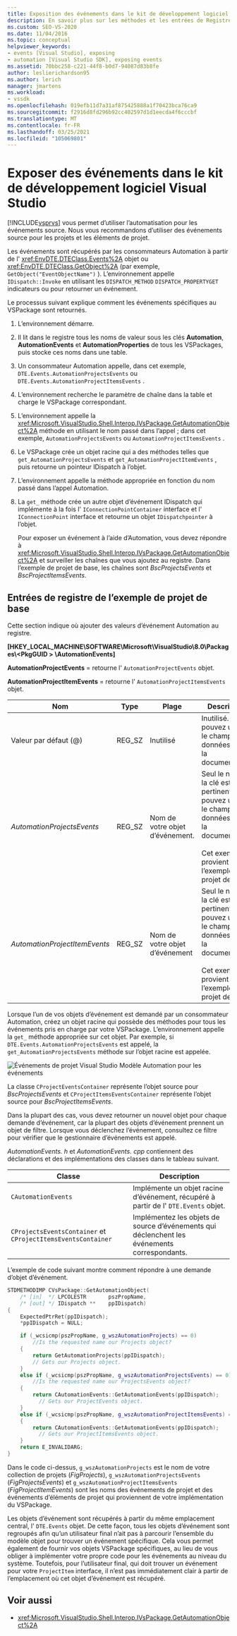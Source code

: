 ```yaml
---
title: Exposition des événements dans le kit de développement logiciel (SDK) Visual Studio | Microsoft Docs
description: En savoir plus sur les méthodes et les entrées de Registre du kit de développement logiciel Visual Studio qui exposent des événements pour les projets et les éléments de projet.
ms.custom: SEO-VS-2020
ms.date: 11/04/2016
ms.topic: conceptual
helpviewer_keywords:
- events [Visual Studio], exposing
- automation [Visual Studio SDK], exposing events
ms.assetid: 70bbc258-c221-44f8-b0d7-94087d83b8fe
author: leslierichardson95
ms.author: lerich
manager: jmartens
ms.workload:
- vssdk
ms.openlocfilehash: 019efb11d7a31af875425888a1f70423bca76ca9
ms.sourcegitcommit: f2916d8fd296b92cc402597d1d1eecda4f6cccbf
ms.translationtype: MT
ms.contentlocale: fr-FR
ms.lasthandoff: 03/25/2021
ms.locfileid: "105069801"
---
```

# <a name="expose-events-in-the-visual-studio-sdk"></a>Exposer des événements dans le kit de développement logiciel Visual Studio
[!INCLUDE[vsprvs](../../code-quality/includes/vsprvs_md.md)] vous permet d’utiliser l’automatisation pour les événements source. Nous vous recommandons d’utiliser des événements source pour les projets et les éléments de projet.

 Les événements sont récupérés par les consommateurs Automation à partir de l' <xref:EnvDTE.DTEClass.Events%2A> objet ou <xref:EnvDTE.DTEClass.GetObject%2A> (par exemple, `GetObject("EventObjectName")` ). L’environnement appelle `IDispatch::Invoke` en utilisant les `DISPATCH_METHOD` `DISPATCH_PROPERTYGET` indicateurs ou pour retourner un événement.

 Le processus suivant explique comment les événements spécifiques au VSPackage sont retournés.

1. L’environnement démarre.

2. Il lit dans le registre tous les noms de valeur sous les clés **Automation**, **AutomationEvents** et **AutomationProperties** de tous les VSPackages, puis stocke ces noms dans une table.

3. Un consommateur Automation appelle, dans cet exemple, `DTE.Events.AutomationProjectsEvents` ou `DTE.Events.AutomationProjectItemsEvents` .

4. L’environnement recherche le paramètre de chaîne dans la table et charge le VSPackage correspondant.

5. L’environnement appelle la <xref:Microsoft.VisualStudio.Shell.Interop.IVsPackage.GetAutomationObject%2A> méthode en utilisant le nom passé dans l’appel ; dans cet exemple, `AutomationProjectsEvents` ou `AutomationProjectItemsEvents` .

6. Le VSPackage crée un objet racine qui a des méthodes telles que `get_AutomationProjectsEvents` et `get_AutomationProjectItemEvents` , puis retourne un pointeur IDispatch à l’objet.

7. L’environnement appelle la méthode appropriée en fonction du nom passé dans l’appel Automation.

8. La `get_` méthode crée un autre objet d’événement IDispatch qui implémente à la fois l' `IConnectionPointContainer` interface et l' `IConnectionPoint` interface et retourne un objet `IDispatchpointer` à l’objet.

   Pour exposer un événement à l’aide d’Automation, vous devez répondre à <xref:Microsoft.VisualStudio.Shell.Interop.IVsPackage.GetAutomationObject%2A> et surveiller les chaînes que vous ajoutez au registre. Dans l’exemple de projet de base, les chaînes sont *BscProjectsEvents* et *BscProjectItemsEvents*.

## <a name="registry-entries-from-the-basic-project-sample"></a>Entrées de registre de l’exemple de projet de base
 Cette section indique où ajouter des valeurs d’événement Automation au registre.

 **[HKEY_LOCAL_MACHINE\SOFTWARE\Microsoft\VisualStudio\8.0\Packages\\<PkgGUID \> \AutomationEvents]**

 **AutomationProjectEvents** = retourne l' `AutomationProjectEvents` objet.

 **AutomationProjectItemEvents** = retourne l' `AutomationProjectItemsEvents` objet.

|Nom|Type|Plage|Description|
|----------|----------|-----------|-----------------|
|Valeur par défaut (@)|REG_SZ|Inutilisé|Inutilisé. Vous pouvez utiliser le champ de données pour la documentation.|
|*AutomationProjectsEvents*|REG_SZ|Nom de votre objet d’événement.|Seul le nom de la clé est pertinent. Vous pouvez utiliser le champ de données pour la documentation.<br /><br /> Cet exemple provient de l’exemple de projet de base.|
|*AutomationProjectItemEvents*|REG_SZ|Nom de votre objet d’événement|Seul le nom de la clé est pertinent. Vous pouvez utiliser le champ de données pour la documentation.<br /><br /> Cet exemple provient de l’exemple de projet de base.|

 Lorsque l’un de vos objets d’événement est demandé par un consommateur Automation, créez un objet racine qui possède des méthodes pour tous les événements pris en charge par votre VSPackage. L’environnement appelle la `get_` méthode appropriée sur cet objet. Par exemple, si `DTE.Events.AutomationProjectsEvents` est appelé, la `get_AutomationProjectsEvents` méthode sur l’objet racine est appelée.

 ![Événements de projet Visual Studio](../../extensibility/internals/media/projectevents.gif "ProjectEvents") Modèle Automation pour les événements

 La classe `CProjectEventsContainer` représente l’objet source pour *BscProjectsEvents* et `CProjectItemsEventsContainer` représente l’objet source pour *BscProjectItemsEvents*.

 Dans la plupart des cas, vous devez retourner un nouvel objet pour chaque demande d’événement, car la plupart des objets d’événement prennent un objet de filtre. Lorsque vous déclenchez l’événement, consultez ce filtre pour vérifier que le gestionnaire d’événements est appelé.

 *AutomationEvents. h* et *AutomationEvents. cpp* contiennent des déclarations et des implémentations des classes dans le tableau suivant.

|Classe|Description|
|-----------|-----------------|
|`CAutomationEvents`|Implémente un objet racine d’événement, récupéré à partir de l' `DTE.Events` objet.|
|`CProjectsEventsContainer` et `CProjectItemsEventsContainer`|Implémentez les objets de source d’événements qui déclenchent les événements correspondants.|

 L’exemple de code suivant montre comment répondre à une demande d’objet d’événement.

```cpp
STDMETHODIMP CVsPackage::GetAutomationObject(
    /* [in]  */ LPCOLESTR       pszPropName,
    /* [out] */ IDispatch **    ppIDispatch)
{
    ExpectedPtrRet(ppIDispatch);
    *ppIDispatch = NULL;

    if (_wcsicmp(pszPropName, g_wszAutomationProjects) == 0)
        //Is the requested name our Projects object?
    {
        return GetAutomationProjects(ppIDispatch);
        // Gets our Projects object.
    }
    else if (_wcsicmp(pszPropName, g_wszAutomationProjectsEvents) == 0)
        //Is the requested name our ProjectsEvents object?
    {
        return CAutomationEvents::GetAutomationEvents(ppIDispatch);
          // Gets our ProjectEvents object.
    }
    else if (_wcsicmp(pszPropName, g_wszAutomationProjectItemsEvents) == 0)  //Is the requested name our ProjectsItemsEvents object?
    {
        return CAutomationEvents::GetAutomationEvents(ppIDispatch);
          // Gets our ProjectItemsEvents object.
    }
    return E_INVALIDARG;
}
```

 Dans le code ci-dessus, `g_wszAutomationProjects` est le nom de votre collection de projets (*FigProjects*), `g_wszAutomationProjectsEvents` (*FigProjectsEvents*) et `g_wszAutomationProjectItemsEvents` (*FigProjectItemEvents*) sont les noms des événements de projet et des événements d’éléments de projet qui proviennent de votre implémentation du VSPackage.

 Les objets d’événement sont récupérés à partir du même emplacement central, l' `DTE.Events` objet. De cette façon, tous les objets d’événement sont regroupés afin qu’un utilisateur final n’ait pas à parcourir l’ensemble du modèle objet pour trouver un événement spécifique. Cela vous permet également de fournir vos objets VSPackage spécifiques, au lieu de vous obliger à implémenter votre propre code pour les événements au niveau du système. Toutefois, pour l’utilisateur final, qui doit trouver un événement pour votre `ProjectItem` interface, il n’est pas immédiatement clair à partir de l’emplacement où cet objet d’événement est récupéré.

## <a name="see-also"></a>Voir aussi
- <xref:Microsoft.VisualStudio.Shell.Interop.IVsPackage.GetAutomationObject%2A>
